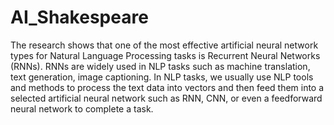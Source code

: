 # AI_Shakespeare
The research shows that one of the most effective artificial neural network types for Natural Language Processing tasks is Recurrent Neural Networks (RNNs). RNNs are widely used in NLP tasks such as machine translation, text generation, image captioning. In NLP tasks, we usually use NLP tools and methods to process the text data into vectors and then feed them into a selected artificial neural network such as RNN, CNN, or even a feedforward neural network to complete a task.
